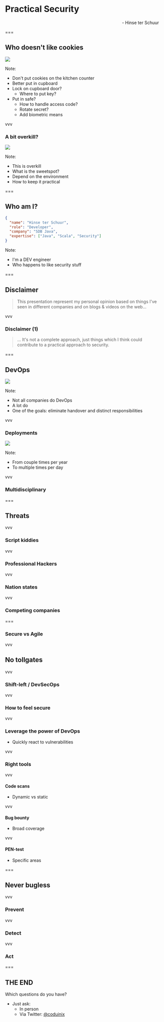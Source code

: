 
# Practical Security

<div align="right">- Hinse ter Schuur</div>

===

## Who doesn't like cookies
<img class='stretch' src='/images/pixabay/cookie-3790631_1280.jpg'/>

Note:
* Don't put cookies on the kitchen counter
* Better put in cupboard
* Lock on cupboard door?
  * Where to put key? 
* Put in safe?
  * How to handle access code?
  * Rotate secret?
  * Add biometric means

vvv

### A bit overkill?
<img class='stretch' src='/images/pixabay/safe-913452_1280.jpg'/>

Note:
* This is overkill
* What is the sweetspot?
* Depend on the environment
* How to keep it practical

===

## Who am I?
```json
{
  "name": "Hinse ter Schuur",
  "role": "Developer",
  "company": "SDB Java",
  "expertise": ["Java", "Scala", "Security"]
}
```

Note:
* I'm a DEV engineer
* Who happens to like security stuff

===

## Disclaimer 
> This presentation represent my personal opinion based on things I've seen in different companies and on blogs & videos on the web...

vvv

### Disclaimer (1)
> ... It's not a complete approach, just things which I think could contribute to a practical approach to security.

===

## DevOps
<img class='stretch' src='/images/pixabay/server-1235959_1280.jpg'/>

Note:
* Not all companies do DevOps
* A lot do
* One of the goals: eliminate handover and distinct responsibilities

vvv

### Deployments
<img class='stretch' src='/images/pixabay/notfound.jpg'/>

Note:
* From couple times per year
* To multiple times per day 

vvv

### Multidisciplinary

===

## Threats

vvv

### Script kiddies

vvv

### Professional Hackers

vvv

### Nation states

vvv

### Competing companies

===


### Secure vs Agile

vvv

## No tollgates

vvv

### Shift-left / DevSecOps

vvv

### How to feel secure

vvv

### Leverage the power of DevOps
* Quickly react to vulnerabilities

vvv

### Right tools

vvv

#### Code scans
* Dynamic vs static

vvv

#### Bug bounty
* Broad coverage

vvv

#### PEN-test
* Specific areas

===

## Never bugless

vvv

### Prevent

vvv

### Detect

vvv

### Act

===

## THE END
Which questions do you have?

* Just ask:
  * In person
  * Via Twitter: [@coduinix](https://twitter.com/coduinix)